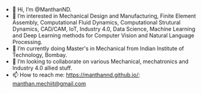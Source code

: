 - 👋 Hi, I’m @ManthanND.
- 👀 I’m interested in Mechanical Design and Manufacturing, Finite Element Assembly, Computational Fluid Dynamics, Computational Strutural Dynamics, CAD/CAM, IoT, Industry 4.0, Data Science, Machine Learning and Deep Learning methods for Computer Vision and Natural Language Processing.
- 🌱 I’m currently doing Master's in Mechanical from Indian Institute of Technology, Bombay.
- 💞️ I’m looking to collaborate on various Mechanical, mechatronics and Industry 4.0 allied stuff.
- 📫 How to reach me: https://manthannd.github.io/; manthan.mechiit@gmail.com
